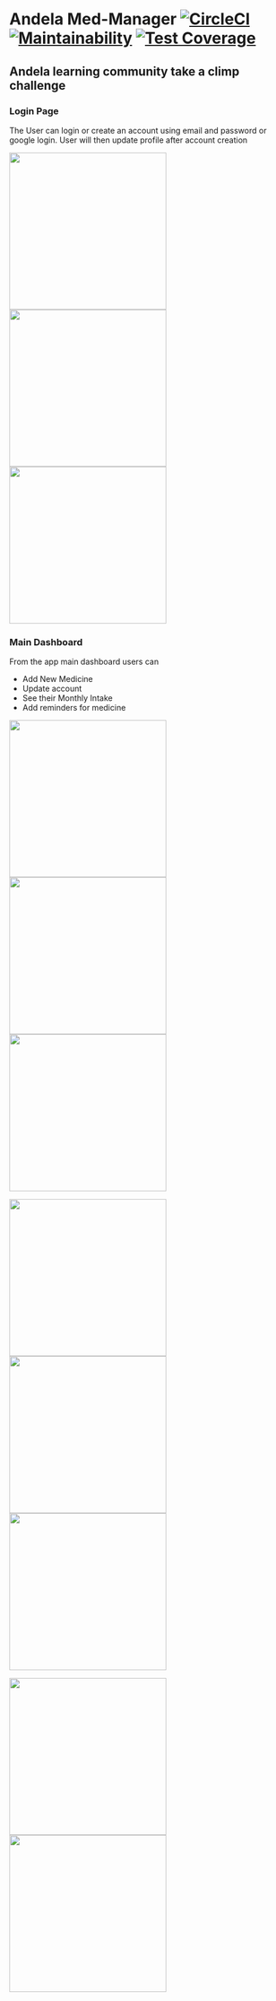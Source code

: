 # Andela Med-Manager  [![CircleCI](https://circleci.com/gh/KelvinPac/Med-Manager/tree/master.svg?style=shield)](https://circleci.com/gh/KelvinPac/Med-Manager/tree/master)   [![Maintainability](https://api.codeclimate.com/v1/badges/688ca380ccc3ac3e43d8/maintainability)](https://codeclimate.com/github/KelvinPac/Med-Manager/maintainability)  [![Test Coverage](https://api.codeclimate.com/v1/badges/688ca380ccc3ac3e43d8/test_coverage)](https://codeclimate.com/github/KelvinPac/Med-Manager/test_coverage)

## Andela learning community take a climp challenge

### Login Page
The User can login or create an account using email and password or google login. User will then update profile after account creation

<img src="https://github.com/KelvinPac/Med-Manager/blob/master/Screenshots/Screenshot_2018-04-18-02-56-29.png" width="280"/> <img src="https://github.com/KelvinPac/Med-Manager/blob/master/Screenshots/Screenshot_2018-04-18-05-15-07.png" width="280"/> <img src="https://github.com/KelvinPac/Med-Manager/blob/master/Screenshots/Screenshot_2018-04-18-03-46-31.png" width="280"/>

### Main Dashboard 
From the app main dashboard users can
* Add New Medicine
* Update account
* See their Monthly Intake
* Add reminders for medicine

<img src="https://github.com/KelvinPac/Med-Manager/blob/master/Screenshots/Screenshot_2018-04-18-02-56-04.png" width="280"/> <img src="https://github.com/KelvinPac/Med-Manager/blob/master/Screenshots/Screenshot_2018-04-18-04-58-02.png" width="280"/> <img src="https://github.com/KelvinPac/Med-Manager/blob/master/Screenshots/Screenshot_2018-04-18-02-53-20.png" width="280"/>


<img src="https://github.com/KelvinPac/Med-Manager/blob/master/Screenshots/Screenshot_2018-04-18-05-54-01.png" width="280"/> <img src="https://github.com/KelvinPac/Med-Manager/blob/master/Screenshots/Screenshot_2018-04-18-04-57-26.png" width="280"/> <img src="https://github.com/KelvinPac/Med-Manager/blob/master/Screenshots/Screenshot_2018-04-18-04-55-14.png" width="280"/>

<img src="https://github.com/KelvinPac/Med-Manager/blob/master/Screenshots/Screenshot_2018-04-18-04-55-28.png" width="280"/> <img src="https://github.com/KelvinPac/Med-Manager/blob/master/Screenshots/Screenshot_2018-04-18-05-53-23.png" width="280"/> 


